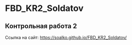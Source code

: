 # FBD_KR2_Soldatov
## Контрольная работа 2

Ссылка на сайт: https://soalko.github.io/FBD_KR2_Soldatov/
